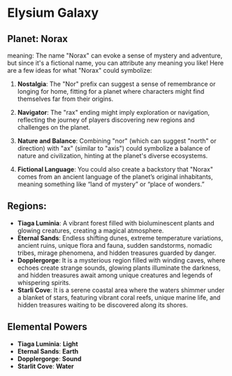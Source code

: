 # Elysium Galaxy
## Planet: Norax
meaning: The name "Norax" can evoke a sense of mystery and adventure, but since it's a fictional name, you can attribute any meaning you like! Here are a few ideas for what "Norax" could symbolize:

1.  **Nostalgia**: The "Nor" prefix can suggest a sense of remembrance or longing for home, fitting for a planet where characters might find themselves far from their origins.
    
2.  **Navigator**: The "rax" ending might imply exploration or navigation, reflecting the journey of players discovering new regions and challenges on the planet.
    
3.  **Nature and Balance**: Combining "nor" (which can suggest "north" or direction) with "ax" (similar to "axis") could symbolize a balance of nature and civilization, hinting at the planet's diverse ecosystems.
    
4.  **Fictional Language**: You could also create a backstory that "Norax" comes from an ancient language of the planet’s original inhabitants, meaning something like “land of mystery” or “place of wonders.”

## Regions:
- **Tiaga Luminia**: A vibrant forest filled with bioluminescent plants and glowing creatures, creating a magical atmosphere.
- **Eternal Sands**: Endless shifting dunes, extreme temperature variations, ancient ruins, unique flora and fauna, sudden sandstorms, nomadic tribes, mirage phenomena, and hidden treasures guarded by danger. 
- **Dopplergorge**: It is a mysterious region filled with winding caves, where echoes create strange sounds, glowing plants illuminate the darkness, and hidden treasures await among unique creatures and legends of whispering spirits.
- **Starli Cove**: It is a serene coastal area where the waters shimmer under a blanket of stars, featuring vibrant coral reefs, unique marine life, and hidden treasures waiting to be discovered along its shores.
## Elemental Powers
-   **Tiaga Luminia**: **Light**
-   **Eternal Sands**: **Earth**
-   **Dopplergorge**: **Sound**
-   **Starlit Cove**: **Water**
